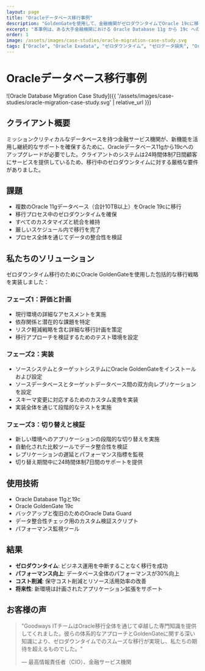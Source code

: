 ```yaml
---
layout: page
title: "Oracleデータベース移行事例"
description: "GoldenGateを使用して、金融機関がゼロダウンタイムでOracle 19cに移行するを実現した方法。"
excerpt: "本事例は、ある大手金融機関における Oracle Database 11g から 19c へのゼロダウンタイム移行の成功事例を紹介します。リアルタイムレプリケーションを実現する Oracle GoldenGate を活用することで、24時間365日の業務継続性を確保しながら、パフォーマンスを30%向上させ、基幹システムの将来性も確保しました。"
order: 1
image: /assets/images/case-studies/oracle-migration-case-study.svg
tags: ["Oracle", "Oracle Exadata", "ゼロダウンタイム", "ゼロデータ損失", "Oracle GoldenGate"]
---
```


# Oracleデータベース移行事例

![Oracle Database Migration Case Study]({{ '/assets/images/case-studies/oracle-migration-case-study.svg' | relative_url }})

## クライアント概要

ミッションクリティカルなデータベースを持つ金融サービス機関が、新機能を活用し継続的なサポートを確保するために、Oracleデータベース11gから19cへのアップグレードが必要でした。クライアントのシステムは24時間体制7日間顧客にサービスを提供しているため、移行中のゼロダウンタイムに対する厳格な要件がありました。

## 課題

- 複数のOracle 11gデータベース（合計10TB以上）をOracle 19cに移行
- 移行プロセス中のゼロダウンタイムを確保
- すべてのカスタマイズと統合を維持
- 厳しいスケジュール内で移行を完了
- プロセス全体を通じてデータの整合性を検証

## 私たちのソリューション

ゼロダウンタイム移行のためにOracle GoldenGateを使用した包括的な移行戦略を実装しました：

### フェーズ1：評価と計画

- 現行環境の詳細なアセスメントを実施
- 依存関係と潜在的な課題を特定
- リスク軽減戦略を含む詳細な移行計画を策定
- 移行アプローチを検証するためのテスト環境を設定

### フェーズ2：実装

- ソースシステムとターゲットシステムにOracle GoldenGateをインストールおよび設定
- ソースデータベースとターゲットデータベース間の双方向レプリケーションを設定
- スキーマ変更に対応するためのカスタム変換を実装
- 実装全体を通じて段階的なテストを実施

### フェーズ3：切り替えと検証

- 新しい環境へのアプリケーションの段階的な切り替えを実施
- 自動化された比較ツールでデータ整合性を検証
- レプリケーションの遅延とパフォーマンス指標を監視
- 切り替え期間中に24時間体制7日間のサポートを提供

## 使用技術

- Oracle Database 11gと19c
- Oracle GoldenGate 19c
- バックアップと復旧のためのOracle Data Guard
- データ整合性チェック用のカスタム検証スクリプト
- パフォーマンス監視ツール

## 結果

- **ゼロダウンタイム**: ビジネス運用を中断することなく移行を成功
- **パフォーマンス向上**: データベース全体のパフォーマンスが30%向上
- **コスト削減**: 保守コスト削減とリソース活用効率の改善
- **将来性**: 新環境は計画されたアプリケーション拡張をサポート

## お客様の声

> "Goodways ITチームはOracle移行全体を通じて卓越した専門知識を提供してくれました。彼らの体系的なアプローチとGoldenGateに関する深い知識により、ゼロダウンタイムでのスムーズな移行が実現し、私たちの期待を超えるものでした。"
>
> — 最高情報責任者（CIO）、金融サービス機関


